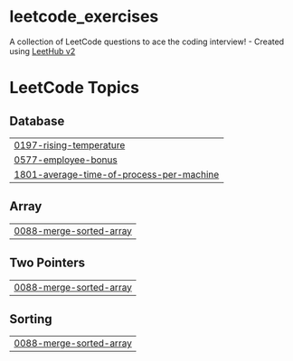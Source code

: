 # leetcode_exercises
A collection of LeetCode questions to ace the coding interview! - Created using [LeetHub v2](https://github.com/arunbhardwaj/LeetHub-2.0)

<!---LeetCode Topics Start-->
# LeetCode Topics
## Database
|  |
| ------- |
| [0197-rising-temperature](https://github.com/Kauan-bzn/leetcode_exercises/tree/master/0197-rising-temperature) |
| [0577-employee-bonus](https://github.com/Kauan-bzn/leetcode_exercises/tree/master/0577-employee-bonus) |
| [1801-average-time-of-process-per-machine](https://github.com/Kauan-bzn/leetcode_exercises/tree/master/1801-average-time-of-process-per-machine) |
## Array
|  |
| ------- |
| [0088-merge-sorted-array](https://github.com/Kauan-bzn/leetcode_exercises/tree/master/0088-merge-sorted-array) |
## Two Pointers
|  |
| ------- |
| [0088-merge-sorted-array](https://github.com/Kauan-bzn/leetcode_exercises/tree/master/0088-merge-sorted-array) |
## Sorting
|  |
| ------- |
| [0088-merge-sorted-array](https://github.com/Kauan-bzn/leetcode_exercises/tree/master/0088-merge-sorted-array) |
<!---LeetCode Topics End-->
